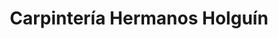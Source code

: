 ---
title: "Carpintería Hermanos Holguín"
url: /jimenez-chihahua/carpinteria-hermanos-holguin/
shop: Möbel
---